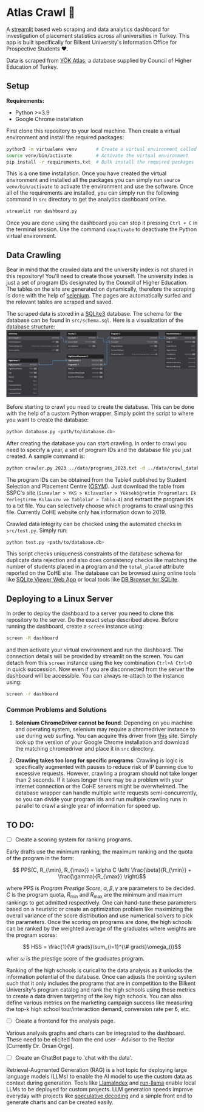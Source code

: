 # Atlas Crawl 🧭

A [streamlit](https://streamlit.io/) based web scraping and data analytics dashboard for investigation of placement statistics across all universities in Turkey. This app is built specifically for Bilkent University's Information Office for Prospective Students ❤️.

Data is scraped from [YÖK Atlas](https://yokatlas.yok.gov.tr), a database supplied by Council of Higher Education of Turkey.

## Setup
**Requirements:**
- Python >=3.9
- Google Chrome installation 

First clone this repository to your local machine. Then create a virtual environment and install the required packages:
```bash
python3 -m virtualenv venv       # Create a virtual environment called 'venv'
source venv/bin/activate         # Activate the virtual environment
pip install -r requirements.txt  # Bulk install the required packages
```
This is a one time installation. Once you have created the virtual environment and installed all the packages you can simply run `source venv/bin/activate` to activate the environment and use the software. Once all of the requirements are installed, you can simply run the following command in `src` directory to get the analytics dashboard online.

```bash
streamlit run dashboard.py
```

Once you are done using the dashboard you can stop it pressing `Ctrl + C` in the terminal session. Use the command `deactivate` to deactivate the Python virtual environment.

## Data Crawling
Bear in mind that the crawled data and the university index is not shared in this repository! You'll need to create those yourself. The university index is just a set of program IDs designated by the Council of Higher Education. The tables on the site are generated on dynamically, therefore the scraping is done with the help of [selenium](https://www.selenium.dev/documentation/webdriver/). The pages are automatically surfed and the relevant tables are scraped and saved. 

The scraped data is stored in a [SQLite3](https://www.sqlite.org/docs.html) database. The schema for the database can be found in `src/schema.sql`. Here is a visualization of the database structure:
![schema](figures/schema_vis.png)

Before starting to crawl you need to create the database. This can be done with the help of a custom Python wrapper. Simply point the script to where you want to create the database:
```bash
python database.py <path/to/database.db>
```
After creating the database you can start crawling. In order to crawl you need to specify a year, a set of program IDs and the database file you just created. A sample command is:

```bash
python crawler.py 2023 ../data/programs_2023.txt -d ../data/crawl_database.db
```

The program IDs can be obtained from the Table4 published by Student Selection and Placement Centre ([ÖSYM](https://www.osym.gov.tr/)). Just download the table from SSPC's site (`Sınavlar > YKS > Kılavuzlar > Yükseköğretim Programları Ek Yerleştirme Kılavuzu ve Tablolar > Tablo-4`) and extract the program ids to a txt file. You can selectively choose which programs to crawl using this file. Currently CoHE website only has information down to 2019.

Crawled data integrity can be checked using the automated checks in `src/test.py`. Simply run:
```bash
python test.py <path/to/database.db>
```

This script checks uniqueness constraints of the database schema for duplicate data rejection and also does consistency checks like matching the number of students placed in a program and the `total_placed` attribute reported on the CoHE site. The database can be browsed using online tools like [SQLite Viewer Web App](https://sqliteviewer.app/) or local tools like [DB Browser for SQLite](https://sqlitebrowser.org/).


## Deploying to a Linux Server
In order to deploy the dashboard to a server you need to clone this repository to the server. Do the exact setup described above. Before running the dashboard, create a `screen` instance using:
```bash
screen -R dashboard
```
and then activate your virtual environment and run the dashboard. The connection details will be provided by streamlit on the screen. You can detach from this `screen` instance using the key combination `Ctrl+A Ctrl+D` in quick succession. Now even if you are disconnected from the server the dashboard will be accessible. You can always re-attach to the instance using:
```bash
screen -r dashboard
```


### Common Problems and Solutions
1. **Selenium ChromeDriver cannot be found**:
Depending on you machine and operating system, selenium may require a chromedriver instance to use during web surfing. You can acquire this driver from [this](https://chromedriver.chromium.org/downloads) site. Simply look up the version of your Google Chrome installation and download the matching chromedriver and place it in `src` directory.

2. **Crawling takes too long for specific programs**:
Crawling is logic is specifically augmented with pauses to reduce risk of IP banning due to excessive requests. However, crawling a program should not take longer than 2 seconds. If it takes longer there may be a problem with your internet connection or the CoHE servers might be overwhelmed. The database wrapper can handle multiple write requests semi-concurrently, so you can divide your program ids and run multiple crawling runs in parallel to crawl a single year of information for speed up. 



## TO DO:
- [ ] Create a scoring system for ranking programs.

Early drafts use the minimum ranking, the maximum ranking and the quota of the program in the form:
```math
	PPS(C, R_{\min}, R_{\max}) = \alpha C  \left( \frac{\beta}{R_{\min}} + \frac{\gamma}{R_{\max}} \right)
```

where PPS is *Program Prestige Score*, $\alpha, \beta, \gamma$ are parameters to be decided. $C$ is the program quota, $R_{\min}$ and $R_{\max}$ are the minimum and maximum rankings to get admitted respectively. One can hand-tune these parameters based on a heuristic or create an optimization problem like maximizing the overall variance of the score distribution and use numerical solvers to pick the parameters. Once the scoring on programs are done, the high schools can be ranked by the weighted average of the graduates where weights are the program scores:
```math
    HSS = \frac{1}{\# grads}\sum_{i=1}^{\# grads}\omega_{i}
```
wher $\omega$ is the prestige score of the graduates program.

Ranking of the high schools is curical to the data analysis as it unlocks the information potential of the database. Once can adjusts the pointing system such that it only includes the programs that are in competition to the Bilkent University's program catalog and rank the high schools using these metrics to create a data driven targeting of the key high schools. You can also define various metrics on the marketing campaign success like measuring the top-k high school tour/interaction demand, conversion rate per ₺, etc.


- [ ] Create a frontend for the analysis page.

Various analysis graphs and charts can be integrated to the dashboard. These need to be elicited from the end user - Advisor to the Rector [Currently Dr. Örsan Örge].


- [ ] Create an ChatBot page to 'chat with the data'.
      
Retrieval-Augmented Generation (RAG) is a hot topic for deploying large language models (LLMs) to enable the AI model to use the custom data as context during generation. Tools like [LlamaIndex](https://llamahub.ai/) and [run-llama](https://github.com/run-llama/rags) enable local LLMs to be deployed for custom projects. LLM generation speeds improve everyday with projects like [speculative decoding](https://arxiv.org/abs/2310.07177) and a simple front end to generate charts and can be created easily.
